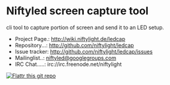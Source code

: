 Niftyled screen capture tool
============================

cli tool to capture portion of screen and send it to an LED setup.



* Project Page.: http://wiki.niftylight.de/ledcap
* Repository...: http://github.com/niftylight/ledcap
* Issue tracker: http://github.com/niftylight/ledcap/issues
* Mailinglist..: niftyled@googlegroups.com
* IRC Chat.....: irc://irc.freenode.net/niftylight

[![Flattr this git repo](http://api.flattr.com/button/flattr-badge-large.png)](https://flattr.com/thing/1345750/niftyled)

